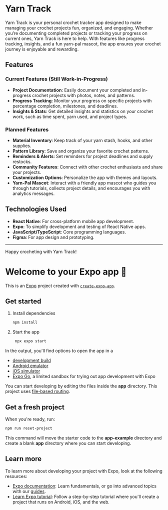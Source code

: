 # Yarn Track

Yarn Track is your personal crochet tracker app designed to make managing your crochet projects fun, organized, and engaging. Whether you’re documenting completed projects or tracking your progress on current ones, Yarn Track is here to help. With features like progress tracking, insights, and a fun yarn-pal mascot, the app ensures your crochet journey is enjoyable and rewarding.

## Features

### Current Features (Still Work-in-Progress)
- **Project Documentation**: Easily document your completed and in-progress crochet projects with photos, notes, and patterns.
- **Progress Tracking**: Monitor your progress on specific projects with percentage completion, milestones, and deadlines.
- **Insights & Stats**: Get detailed insights and statistics on your crochet work, such as time spent, yarn used, and project types.

### Planned Features
- **Material Inventory**: Keep track of your yarn stash, hooks, and other supplies.
- **Pattern Library**: Save and organize your favorite crochet patterns.
- **Reminders & Alerts**: Set reminders for project deadlines and supply restocks.
- **Community Features**: Connect with other crochet enthusiasts and share your projects.
- **Customization Options**: Personalize the app with themes and layouts.
- **Yarn-Pal Mascot**: Interact with a friendly app mascot who guides you through tutorials, collects project details, and encourages you with analytics messages.

## Technologies Used
- **React Native**: For cross-platform mobile app development.
- **Expo**: To simplify development and testing of React Native apps.
- **JavaScript/TypeScript**: Core programming languages.
- **Figma**: For app design and prototyping.


---

Happy crocheting with Yarn Track!


# Welcome to your Expo app 👋

This is an [Expo](https://expo.dev) project created with [`create-expo-app`](https://www.npmjs.com/package/create-expo-app).

## Get started

1. Install dependencies

   ```bash
   npm install
   ```

2. Start the app

   ```bash
    npx expo start
   ```

In the output, you'll find options to open the app in a

- [development build](https://docs.expo.dev/develop/development-builds/introduction/)
- [Android emulator](https://docs.expo.dev/workflow/android-studio-emulator/)
- [iOS simulator](https://docs.expo.dev/workflow/ios-simulator/)
- [Expo Go](https://expo.dev/go), a limited sandbox for trying out app development with Expo

You can start developing by editing the files inside the **app** directory. This project uses [file-based routing](https://docs.expo.dev/router/introduction).

## Get a fresh project

When you're ready, run:

```bash
npm run reset-project
```

This command will move the starter code to the **app-example** directory and create a blank **app** directory where you can start developing.

## Learn more

To learn more about developing your project with Expo, look at the following resources:

- [Expo documentation](https://docs.expo.dev/): Learn fundamentals, or go into advanced topics with our [guides](https://docs.expo.dev/guides).
- [Learn Expo tutorial](https://docs.expo.dev/tutorial/introduction/): Follow a step-by-step tutorial where you'll create a project that runs on Android, iOS, and the web.

